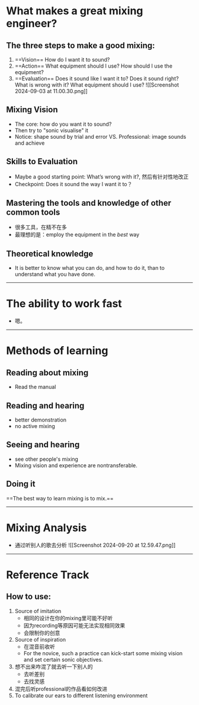 # What makes a great mixing engineer?
## The three steps to make a good mixing:
1. ==Vision==
   How do I want it to sound?
2. ==Action==
   What equipment should I use? 
   How should I use the equipment?
3. ==Evaluation==
   Does it sound like I want it to? 
   Does it sound right? What is wrong with it? 
   What equipment should I use? ![[Screenshot 2024-09-03 at 11.00.30.png]]
## Mixing Vision
- The core: how do you want it to sound?
- Then try to "sonic visualise" it
- Notice: shape sound by trial and error VS. Professional: image sounds and achieve 
## Skills to Evaluation
- Maybe a good starting point: What’s wrong with it?, 然后有针对性地改正
- Checkpoint: Does it sound the way I want it to？
## Mastering the tools and knowledge of other common tools
- 很多工具，在精不在多
- 最理想的是：employ the equipment in the *best* way
## Theoretical knowledge
- It is better to know what you can do, and how to do it, than to understand what you have done.

---
# The ability to work fast
- 嗯。
---
# Methods of learning
## Reading about mixing
- Read the manual
## Reading and hearing
- better demonstration
- no active mixing
## Seeing and hearing
- see other people's mixing
- Mixing vision and experience are nontransferable.
## Doing it
==The best way to learn mixing is to mix.==

---
# Mixing Analysis
- 通过听别人的歌去分析
![[Screenshot 2024-09-20 at 12.59.47.png]]

---
# Reference Track
## How to use:
1. Source of imitation
	- 相同的设计在你的mixing里可能不好听
	- 因为recording等原因可能无法实现相同效果
	- 会限制你的创意
2. Source of inspiration
	- 在混音前收听
	- For the novice, such a practice can kick-start some mixing vision and set certain sonic objectives.
3. 想不出来咋混了就去听一下别人的
	- 去听差别
	- 去找灵感
4. 混完后听professional的作品看如何改进
5. To calibrate our ears to different listening environment